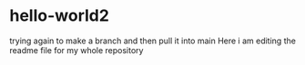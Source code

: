 # hello-world2
trying again to make a branch and then pull it into main
Here i am editing the readme file for my whole repository
